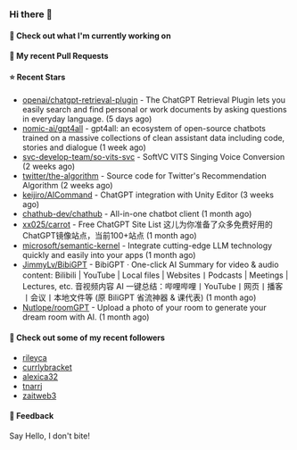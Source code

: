 ### Hi there 👋

#### 👷 Check out what I'm currently working on

#### 🔨 My recent Pull Requests


#### ⭐ Recent Stars

- [openai/chatgpt-retrieval-plugin](https://github.com/openai/chatgpt-retrieval-plugin) - The ChatGPT Retrieval Plugin lets you easily search and find personal or work documents by asking questions in everyday language. (5 days ago)
- [nomic-ai/gpt4all](https://github.com/nomic-ai/gpt4all) - gpt4all: an ecosystem of open-source chatbots trained on a massive collections of clean assistant data including code, stories and dialogue (1 week ago)
- [svc-develop-team/so-vits-svc](https://github.com/svc-develop-team/so-vits-svc) - SoftVC VITS Singing Voice Conversion (2 weeks ago)
- [twitter/the-algorithm](https://github.com/twitter/the-algorithm) - Source code for Twitter&#39;s Recommendation Algorithm (2 weeks ago)
- [keijiro/AICommand](https://github.com/keijiro/AICommand) - ChatGPT integration with Unity Editor (3 weeks ago)
- [chathub-dev/chathub](https://github.com/chathub-dev/chathub) - All-in-one chatbot client (1 month ago)
- [xx025/carrot](https://github.com/xx025/carrot) - Free ChatGPT Site List 这儿为你准备了众多免费好用的ChatGPT镜像站点，当前100&#43;站点 (1 month ago)
- [microsoft/semantic-kernel](https://github.com/microsoft/semantic-kernel) - Integrate cutting-edge LLM technology quickly and easily into your apps (1 month ago)
- [JimmyLv/BibiGPT](https://github.com/JimmyLv/BibiGPT) - BibiGPT · One-click AI Summary for video &amp;  audio content: Bilibili | YouTube | Local files | Websites丨Podcasts | Meetings | Lectures, etc. 音视频内容 AI 一键总结：哔哩哔哩丨YouTube丨网页丨播客丨会议丨本地文件等 (原 BiliGPT 省流神器 &amp; 课代表) (1 month ago)
- [Nutlope/roomGPT](https://github.com/Nutlope/roomGPT) - Upload a photo of your room to generate your dream room with AI. (1 month ago)

#### 👯 Check out some of my recent followers

- [rileyca](https://github.com/rileyca)
- [currlybracket](https://github.com/currlybracket)
- [alexica32](https://github.com/alexica32)
- [tnarrj](https://github.com/tnarrj)
- [zaitweb3](https://github.com/zaitweb3)

#### 💬 Feedback

Say Hello, I don't bite!